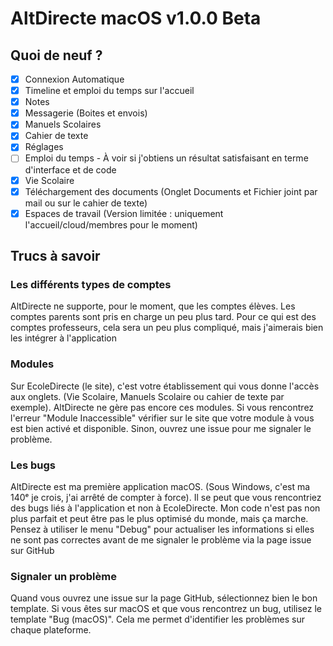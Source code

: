 # AltDirecte macOS v1.0.0 Beta

## Quoi de neuf ?
 - [x] Connexion Automatique
 - [x] Timeline et emploi du temps sur l'accueil
 - [x] Notes
 - [x] Messagerie (Boites et envois)
 - [x] Manuels Scolaires
 - [x] Cahier de texte
 - [x] Réglages
 - [ ] Emploi du temps - À voir si j'obtiens un résultat satisfaisant en terme d'interface et de code
 - [x] Vie Scolaire
 - [x] Téléchargement des documents (Onglet Documents et Fichier joint par mail ou sur le cahier  de texte)
 - [x] Espaces de travail (Version limitée : uniquement l'accueil/cloud/membres pour le moment)

## Trucs à savoir
### Les différents types de comptes
AltDirecte ne supporte, pour le moment, que les comptes élèves. Les comptes parents sont pris en charge un peu plus tard. Pour ce qui est des comptes professeurs, cela sera un peu plus compliqué, mais j'aimerais bien les intégrer à l'application

### Modules
Sur EcoleDirecte (le site), c'est votre établissement qui vous donne l'accès aux onglets. (Vie Scolaire, Manuels Scolaire ou cahier de texte par exemple). AltDirecte ne gère pas encore ces modules. Si vous rencontrez l'erreur "Module Inaccessible" vérifier sur le site que votre module à vous est bien activé et disponible. Sinon, ouvrez une issue pour me signaler le problème.

### Les bugs
AltDirecte est ma première application macOS. (Sous Windows, c'est ma 140ᵉ je crois, j'ai arrêté de compter à force). Il se peut que vous rencontriez des bugs liés à l'application et non à EcoleDirecte. Mon code n'est pas non plus parfait et peut être pas le plus optimisé du monde, mais ça marche.
Pensez à utiliser le menu "Debug" pour actualiser les informations si elles ne sont pas correctes avant de me signaler le problème via la page issue sur GitHub

### Signaler un problème
Quand vous ouvrez une issue sur la page GitHub, sélectionnez bien le bon template. Si vous êtes sur macOS et que vous rencontrez un bug, utilisez le template "Bug (macOS)". Cela me permet d'identifier les problèmes sur chaque plateforme.

